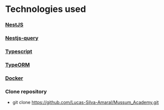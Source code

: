 
# Technologies used

### [NestJS](https://docs.nestjs.com/)
### [Nestjs-query](https://doug-martin.github.io/nestjs-query)
### [Typescript](https://www.typescriptlang.org/)
### [TypeORM](https://typeorm.io/)
### [Docker](https://www.docker.com/)



### Clone repository

  - git clone https://github.com/Lucas-Silva-Amaral/Mussum_Academy.git




